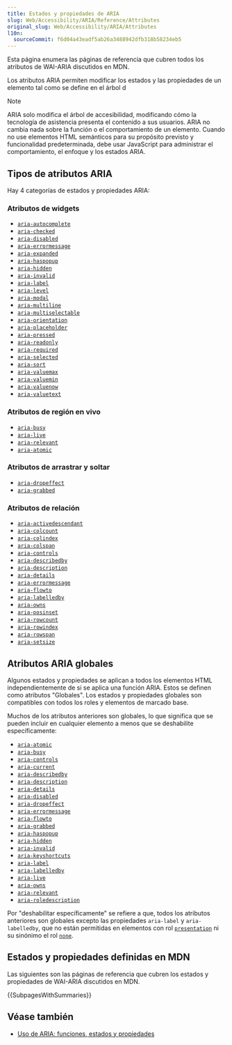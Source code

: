 ```yaml
---
title: Estados y propiedades de ARIA
slug: Web/Accessibility/ARIA/Reference/Attributes
original_slug: Web/Accessibility/ARIA/Attributes
l10n:
  sourceCommit: f6d04a43eadf5ab26a3488942dfb318b58234eb5
---
```


Esta página enumera las páginas de referencia que cubren todos los atributos de <abbr>WAI-ARIA</abbr> discutidos en MDN.

Los atributos <abbr>ARIA</abbr> permiten modificar los estados y las propiedades de un elemento tal como se define en el árbol d

> [!NOTE]
> ARIA solo modifica el árbol de accesibilidad, modificando cómo la tecnología de asistencia presenta el contenido a sus usuarios. ARIA no cambia nada sobre la función o el comportamiento de un elemento. Cuando no use elementos HTML semánticos para su propósito previsto y funcionalidad predeterminada, debe usar JavaScript para administrar el comportamiento, el enfoque y los estados ARIA.

## Tipos de atributos ARIA

Hay 4 categorías de estados y propiedades ARIA:

### Atributos de widgets

- [`aria-autocomplete`](/es/docs/Web/Accessibility/ARIA/Attributes/aria-autocomplete)
- [`aria-checked`](/es/docs/Web/Accessibility/ARIA/Attributes/aria-checked)
- [`aria-disabled`](/es/docs/Web/Accessibility/ARIA/Attributes/aria-disabled)
- [`aria-errormessage`](/es/docs/Web/Accessibility/ARIA/Attributes/aria-errormessage)
- [`aria-expanded`](/es/docs/Web/Accessibility/ARIA/Attributes/aria-expanded)
- [`aria-haspopup`](/es/docs/Web/Accessibility/ARIA/Attributes/aria-haspopup)
- [`aria-hidden`](/es/docs/Web/Accessibility/ARIA/Attributes/aria-hidden)
- [`aria-invalid`](/es/docs/Web/Accessibility/ARIA/Attributes/aria-invalid)
- [`aria-label`](/es/docs/Web/Accessibility/ARIA/Reference/Attributes/aria-label)
- [`aria-level`](/es/docs/Web/Accessibility/ARIA/Attributes/aria-level)
- [`aria-modal`](/es/docs/Web/Accessibility/ARIA/Attributes/aria-modal)
- [`aria-multiline`](/es/docs/Web/Accessibility/ARIA/Attributes/aria-multiline)
- [`aria-multiselectable`](/es/docs/Web/Accessibility/ARIA/Attributes/aria-multiselectable)
- [`aria-orientation`](/es/docs/Web/Accessibility/ARIA/Attributes/aria-orientation)
- [`aria-placeholder`](/es/docs/Web/Accessibility/ARIA/Attributes/aria-placeholder)
- [`aria-pressed`](/es/docs/Web/Accessibility/ARIA/Attributes/aria-pressed)
- [`aria-readonly`](/es/docs/Web/Accessibility/ARIA/Attributes/aria-readonly)
- [`aria-required`](/es/docs/Web/Accessibility/ARIA/Reference/Attributes/aria-required)
- [`aria-selected`](/es/docs/Web/Accessibility/ARIA/Attributes/aria-selected)
- [`aria-sort`](/es/docs/Web/Accessibility/ARIA/Attributes/aria-sort)
- [`aria-valuemax`](/es/docs/Web/Accessibility/ARIA/Attributes/aria-valuemax)
- [`aria-valuemin`](/es/docs/Web/Accessibility/ARIA/Attributes/aria-valuemin)
- [`aria-valuenow`](/es/docs/Web/Accessibility/ARIA/Attributes/aria-valuenow)
- [`aria-valuetext`](/es/docs/Web/Accessibility/ARIA/Attributes/aria-valuetext)

### Atributos de región en vivo

- [`aria-busy`](/es/docs/Web/Accessibility/ARIA/Attributes/aria-busy)
- [`aria-live`](/es/docs/Web/Accessibility/ARIA/Attributes/aria-live)
- [`aria-relevant`](/es/docs/Web/Accessibility/ARIA/Attributes/aria-relevant)
- [`aria-atomic`](/es/docs/Web/Accessibility/ARIA/Attributes/aria-atomic)

### Atributos de arrastrar y soltar

- [`aria-dropeffect`](/es/docs/Web/Accessibility/ARIA/Attributes/aria-dropeffect)
- [`aria-grabbed`](/es/docs/Web/Accessibility/ARIA/Attributes/aria-grabbed)

### Atributos de relación

- [`aria-activedescendant`](/es/docs/Web/Accessibility/ARIA/Attributes/aria-activedescendant)
- [`aria-colcount`](/es/docs/Web/Accessibility/ARIA/Attributes/aria-colcount)
- [`aria-colindex`](/es/docs/Web/Accessibility/ARIA/Attributes/aria-colindex)
- [`aria-colspan`](/es/docs/Web/Accessibility/ARIA/Attributes/aria-colspan)
- [`aria-controls`](/es/docs/Web/Accessibility/ARIA/Attributes/aria-controls)
- [`aria-describedby`](/es/docs/Web/Accessibility/ARIA/Attributes/aria-describedby)
- [`aria-description`](/es/docs/Web/Accessibility/ARIA/Attributes/aria-description)
- [`aria-details`](/es/docs/Web/Accessibility/ARIA/Attributes/aria-details)
- [`aria-errormessage`](/es/docs/Web/Accessibility/ARIA/Attributes/aria-errormessage)
- [`aria-flowto`](/es/docs/Web/Accessibility/ARIA/Attributes/aria-flowto)
- [`aria-labelledby`](/es/docs/Web/Accessibility/ARIA/Attributes/aria-labelledby)
- [`aria-owns`](/es/docs/Web/Accessibility/ARIA/Attributes/aria-owns)
- [`aria-posinset`](/es/docs/Web/Accessibility/ARIA/Attributes/aria-posinset)
- [`aria-rowcount`](/es/docs/Web/Accessibility/ARIA/Attributes/aria-rowcount)
- [`aria-rowindex`](/es/docs/Web/Accessibility/ARIA/Attributes/aria-rowindex)
- [`aria-rowspan`](/es/docs/Web/Accessibility/ARIA/Attributes/aria-rowspan)
- [`aria-setsize`](/es/docs/Web/Accessibility/ARIA/Attributes/aria-setsize)

## Atributos ARIA globales

Algunos estados y propiedades se aplican a todos los elementos HTML independientemente de si se aplica una función ARIA. Estos se definen como atributos "Globales". Los estados y propiedades globales son compatibles con todos los roles y elementos de marcado base.

Muchos de los atributos anteriores son globales, lo que significa que se pueden incluir en cualquier elemento a menos que se deshabilite específicamente:

- [`aria-atomic`](/es/docs/Web/Accessibility/ARIA/Attributes/aria-atomic)
- [`aria-busy`](/es/docs/Web/Accessibility/ARIA/Attributes/aria-busy)
- [`aria-controls`](/es/docs/Web/Accessibility/ARIA/Attributes/aria-controls)
- [`aria-current`](/es/docs/Web/Accessibility/ARIA/Attributes/aria-current)
- [`aria-describedby`](/es/docs/Web/Accessibility/ARIA/Attributes/aria-describedby)
- [`aria-description`](/es/docs/Web/Accessibility/ARIA/Attributes/aria-description)
- [`aria-details`](/es/docs/Web/Accessibility/ARIA/Attributes/aria-details)
- [`aria-disabled`](/es/docs/Web/Accessibility/ARIA/Attributes/aria-disabled)
- [`aria-dropeffect`](/es/docs/Web/Accessibility/ARIA/Attributes/aria-dropeffect)
- [`aria-errormessage`](/es/docs/Web/Accessibility/ARIA/Attributes/aria-errormessage)
- [`aria-flowto`](/es/docs/Web/Accessibility/ARIA/Attributes/aria-flowto)
- [`aria-grabbed`](/es/docs/Web/Accessibility/ARIA/Attributes/aria-grabbed)
- [`aria-haspopup`](/es/docs/Web/Accessibility/ARIA/Attributes/aria-haspopup)
- [`aria-hidden`](/es/docs/Web/Accessibility/ARIA/Attributes/aria-hidden)
- [`aria-invalid`](/es/docs/Web/Accessibility/ARIA/Attributes/aria-invalid)
- [`aria-keyshortcuts`](/es/docs/Web/Accessibility/ARIA/Attributes/aria-keyshortcuts)
- [`aria-label`](/es/docs/Web/Accessibility/ARIA/Reference/Attributes/aria-label)
- [`aria-labelledby`](/es/docs/Web/Accessibility/ARIA/Attributes/aria-labelledby)
- [`aria-live`](/es/docs/Web/Accessibility/ARIA/Attributes/aria-live)
- [`aria-owns`](/es/docs/Web/Accessibility/ARIA/Attributes/aria-owns)
- [`aria-relevant`](/es/docs/Web/Accessibility/ARIA/Attributes/aria-relevant)
- [`aria-roledescription`](/es/docs/Web/Accessibility/ARIA/Attributes/aria-roledescription)

Por "deshabilitar específicamente" se refiere a que, todos los atributos anteriores son globales excepto las propiedades `aria-label` y `aria-labelledby`, que no están permitidas en elementos con rol [`presentation`](/es/docs/Web/Accessibility/ARIA/Roles/presentation_role) ni su sinónimo el rol [`none`](/es/docs/Web/Accessibility/ARIA/Roles/none_role).

## Estados y propiedades definidas en MDN

Las siguientes son las páginas de referencia que cubren los estados y propiedades de <abbr>WAI-ARIA</abbr> discutidos en <abbr>MDN</abbr>.

{{SubpagesWithSummaries}}

## Véase también

- [Uso de ARIA: funciones, estados y propiedades](/es/docs/Web/Accessibility/ARIA/Guides/Techniques)
